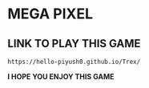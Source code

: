 # MEGA PIXEL

## LINK TO PLAY THIS GAME

```
https://hello-piyush0.github.io/Trex/
```

**I HOPE YOU ENJOY THIS GAME** 
